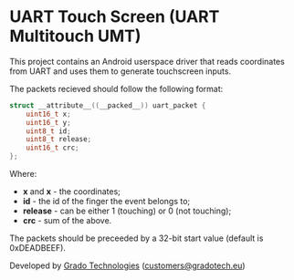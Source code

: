 # UART Touch Screen (UART Multitouch UMT)

This project contains an Android userspace driver that reads coordinates from UART and uses them to generate touchscreen inputs.

The packets recieved should follow the following format:
```c
struct __attribute__((__packed__)) uart_packet {
	uint16_t x;
	uint16_t y;
	uint8_t id;
	uint8_t release;
	uint16_t crc;
};
```

Where:
- **x** and **x** - the coordinates;
- **id** - the id of the finger the event belongs to;
- **release** - can be either 1 (touching) or 0 (not touching);
- **crc** - sum of the above.

The packets should be preceeded by a 32-bit start value (default is 0xDEADBEEF).

Developed by [Grado Technologies](https://gradotech.eu/) (customers@gradotech.eu)
